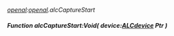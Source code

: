 _[openal](../../modules/openal/openal-module.md):[openal](../../modules/openal/openal-module.md).alcCaptureStart_
##### Function alcCaptureStart:Void( device:[ALCdevice](../../modules/openal/openal-alcdevice.md) Ptr )
